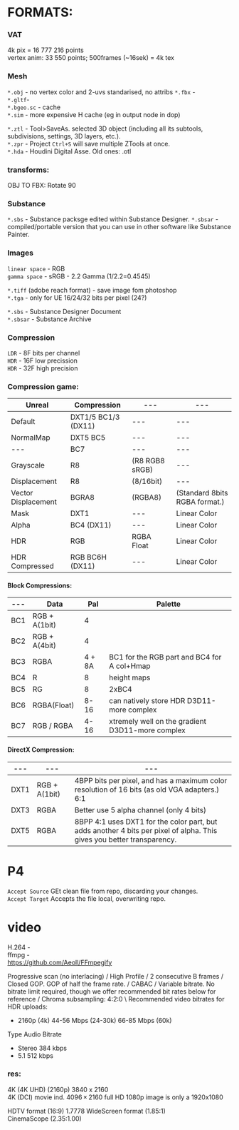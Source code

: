 
# FORMATS:  

### VAT

4k pix = 16 777 216 points  
vertex anim: 33 550 points; 500frames (~16sek) = 4k tex   
 
### Mesh  
`*.obj` - no vertex color and 2-uvs standarised, no attribs
`*.fbx` -  
`*.gltf`-   
`*.bgeo.sc` - cache  
`*.sim` - more expensive H cache (eg in output node in dop)  

`*.ztl` - Tool>SaveAs. selected 3D object (including all its subtools, subdivisions, settings, 3D layers, etc.).  
`*.zpr` - Project `Ctrl+S` will save multiple ZTools at once.  
`*.hda` - Houdini Digital Asse. Old ones: .otl
### transforms:
OBJ TO FBX: Rotate 90

### Substance 
`*.sbs` - Substance packsge edited within Substance Designer. 
`*.sbsar` - compiled/portable version that you can use in other software like Substance Painter.

### Images   

`linear space` - RGB   
`gamma space` - sRGB - 2.2 Gamma  (1/2.2=0.4545)     

`*.tiff` (adobe reach format) - save image fom photoshop  
`*.tga` - only for UE  16/24/32 bits per pixel (24?)  

`*.sbs` - Substance Designer Document  
`*.sbsar` - Substance Archive  

### Compression
`LDR` - 8F  bits per channel    
`HDR` - 16F low precission     
`HDR` - 32F high precision   

### Compression game:

Unreal | Compression | ---  | --- 
--- | ---  | ---  | --- 
Default  | DXT1/5 BC1/3 (DX11)| ---  | ---  | --- 
NormalMap | DXT5 BC5 | ---  | --- 
--- | BC7 | ---  | --- 
Grayscale | R8 | (R8 RGB8 sRGB) | --- 
Displacement | R8 |(8/16bit)  | --- 
Vector Displacement  | BGRA8| (RGBA8) | (Standard 8bits RGBA format.)
Mask | DXT1 | ---  | Linear Color
Alpha | BC4 (DX11)| ---  | Linear Color
HDR | RGB | RGBA Float | Linear Color
HDR Compressed | RGB BC6H (DX11) | ---  | Linear Color


#### Block Compressions: ####

--- | Data | Pal | Palette 
--- | ---  | ---  | ---  
BC1 | RGB + A(1bit)| 4  |   
BC2 | RGB + A(4bit)| 4  | 
BC3 | RGBA | 4 + 8A | BC1 for the RGB part and BC4 for A col+Hmap
BC4 | R | 8 | height maps
BC5 | RG | 8  | 2xBC4
BC6 | RGBA(Float) | 8-16 | can natively store HDR D3D11-more complex 
BC7 | RGB / RGBA | 4-16 | xtremely well on the gradient D3D11-more complex 

#### DirectX Compression: ####

--- | --- | --- 
--- | ---   | ---    
DXT1 | RGB + A(1bit)| 4BPP bits per pixel, and has a maximum color resolution of 16 bits (as old VGA adapters.)  6:1 
DXT3 | RGBA | Better use 5 alpha channel (only 4 bits)
DXT5 | RGBA | 8BPP  4:1 uses DXT1 for the color part, but adds another 4 bits per pixel of alpha. This gives you better transparency. 

# P4
`Accept Source` GEt clean file from repo, discarding your changes.  
`Accept Target` Accepts the file local, overwriting repo.  

# video
H.264 -  
ffmpg -  
https://github.com/Aeoll/FFmpegify  

Progressive scan (no interlacing) / High Profile / 2 consecutive B frames /  Closed GOP. GOP of half the frame rate. / CABAC  /  Variable bitrate. No bitrate limit required, though we offer recommended bit rates below for reference /  Chroma subsampling: 4:2:0 \ Recommended video bitrates for HDR uploads:
- 2160p (4k)	44-56 Mbps (24-30k)	66-85 Mbps (60k)  

Type	Audio Bitrate  
- Stereo	384 kbps  
- 5.1	512 kbps  

### res:

4K (4K UHD) (2160p) 3840 x 2160   
4K (DCI) movie ind. 4096 × 2160 
full HD 1080p image is only a 1920x1080 



HDTV format (16:9) 1.7778
WideScreen format (1.85:1)  
CinemaScope (2.35:1.00) 
